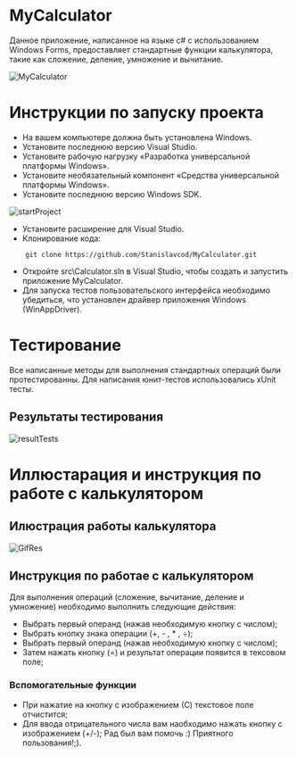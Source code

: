 # MyCalculator 
Данное приложение, написанное на языке с# с использованием Windows Forms, предоставляет стандартные функции калькулятора, такие как сложение, деление, умножение и вычитание.

![MyCalculator](https://user-images.githubusercontent.com/96730744/197638419-24e94850-41a7-46f9-bd4c-c23a7d48ad52.png)

# Инструкции по запуску проекта

+ На вашем компьютере должна быть установлена Windows.
+ Установите последнюю версию Visual Studio.
+ Установите рабочую нагрузку «Разработка универсальной платформы Windows».
+ Установите необязательный компонент «Средства универсальной платформы Windows».
+ Установите последнюю версию Windows SDK.

![startProject](https://user-images.githubusercontent.com/96730744/197644537-27ffa0a6-4350-495f-883b-154ead8c3013.png)

+ Установите расширение для Visual Studio.
+ Клонирование кода: 
```
    git clone https://github.com/Stanislavcod/MyCalculator.git
```
+ Откройте src\Calculator.sln в Visual Studio, чтобы создать и запустить приложение MyCalculator.
+ Для запуска тестов пользовательского интерфейса необходимо убедиться, что установлен драйвер приложения Windows (WinAppDriver).

# Тестирование 
Все написанные методы для выполнения стандартных операций были протестированны.
Для написания юнит-тестов использовались xUnit тесты.
## Результаты тестирования

![resultTests](https://user-images.githubusercontent.com/96730744/197643735-97b336b1-79e2-4108-aa24-973e408aa759.png)

# Иллюстарация и инструкция по работе с калькулятором
## Илюстрация работы калькулятора

![GifRes](https://user-images.githubusercontent.com/96730744/197640702-ca911174-4dd6-4d31-bab0-1694fa052aef.gif)

## Инструкция по работае с калькулятором

Для выполнения операций (сложение, вычитание, деление и умножение) необходимо выполнить следующие действия:
+ Выбрать первый операнд (нажав необходимую кнопку с числом);
+ Выбрать кнопку знака операции (+, - , * , ÷);
+ Выбрать первый операнд (нажав необходимую кнопку с числом);
+ Затем нажать кнопку (=) и результат операции появится в тексовом поле;
### Вспомогательные функции
+ При нажатие на кнопку с изображением (С) текстовое поле отчистится;
+ Для ввода отрицательного числа вам наобходимо нажать кнопку с изображением (+/-);
Рад был вам помочь :)
Приятного пользования!;).
